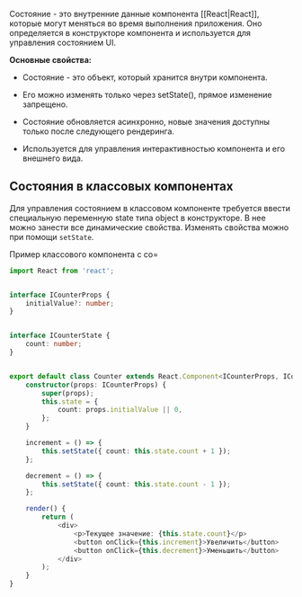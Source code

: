 Состояние - это внутренние данные компонента [[React|React]], которые могут меняться во время выполнения приложения. Оно определяется в конструкторе компонента и используется для управления состоянием UI.

**Основные свойства:**

- Состояние - это объект, который хранится внутри компонента.

- Его можно изменять только через setState(), прямое изменение запрещено.

- Состояние обновляется асинхронно, новые значения доступны только после следующего рендеринга.

- Используется для управления интерактивностью компонента и его внешнего вида.

## Состояния в классовых компонентах

Для управления состоянием в классовом компоненте требуется ввести специальную переменную state типа object в конструкторе. В нее можно занести все динамические свойства. Изменять свойства можно при помощи `setState`.

Пример классового компонента с со=

```TypeScript
import React from 'react';


interface ICounterProps {
    initialValue?: number;
}


interface ICounterState {
    count: number;
}


export default class Counter extends React.Component<ICounterProps, ICounterState> {
    constructor(props: ICounterProps) {
        super(props);
        this.state = {
            count: props.initialValue || 0,
        };
    }

    increment = () => {
        this.setState({ count: this.state.count + 1 });
    };

    decrement = () => {
        this.setState({ count: this.state.count - 1 });
    };

    render() {
        return (
            <div>
                <p>Текущее значение: {this.state.count}</p>
                <button onClick={this.increment}>Увеличить</button>
                <button onClick={this.decrement}>Уменьшить</button>
            </div>
        );
    }
}
```